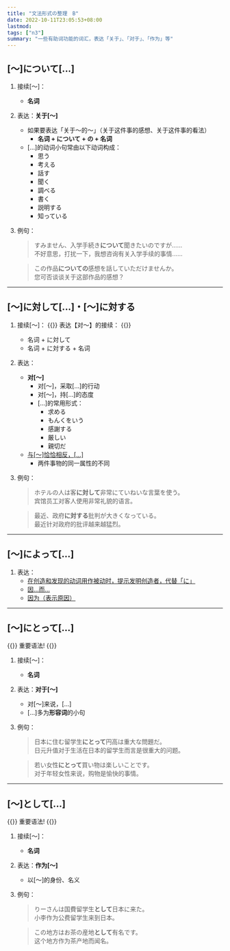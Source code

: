 ```yaml
---
title: "文法形式の整理　B"
date: 2022-10-11T23:05:53+08:00
lastmod: 
tags: ["n3"]
summary: "一些有助词功能的词汇，表达「关于」、「对于」、「作为」等"
---
```


## [〜]について[...]
1. 接续[〜]：
    - **名词**
2. 表达：**关于[〜]**
    - 如果要表达「关于～的～」（关于这件事的感想、关于这件事的看法）
        - **名词 + について + の + 名词**
    - [...]的动词小句常由以下动词构成：
        - 思う
        - 考える
        - 話す
        - 聞く
        - 調べる
        - 書く
        - 説明する
        - 知っている

3. 例句：
    > すみません、入学手続き**について**聞きたいのですが......  
    不好意思，打扰一下，我想咨询有关入学手续的事情......

    > この作品**についての**感想を話していただけませんか。  
    您可否谈谈关于这部作品的感想？

---
## [〜]に対して[...]・[〜]に対する
1. 接续[〜]：
{{<alert>}}
表达【对〜】的接续：
{{</alert>}}

    - 名词 + に対して
    - 名词 + に対する + 名词

2. 表达：
    - **对[〜]**
        - 对[〜]，采取[...]的行动
        - 对[〜]，持[...]的态度
        - [...]的常用形式：
            - 求める
            - もんくをいう
            - 感謝する
            - 厳しい
            - 親切だ
    - [与[〜]恰恰相反，[…]](/n3/4/#に対して)
        - 两件事物的同一属性的不同
3. 例句：
    > ホテルの人は客**に対して**非常にていねいな言葉を使う。  
    宾馆员工对客人使用非常礼貌的语言。

    > 最近、政府**に対する**批判が大きくなっている。  
    最近针对政府的批评越来越猛烈。

---
## [〜]によって[...]
1. 表达：
    - [在创造和发现的动词用作被动时，提示发明创造者，代替「に」](/minnano/42/#によって)
    - [因...而...](/n3/2/#によってによっては)
    - [因为（表示原因）](/n3/5/#によってによる)

---
## [〜]にとって[...]

{{<badge>}}
重要语法!
{{</badge>}}

1. 接续[〜]：
    - **名词**
2. 表达：**对于[〜]**
    - 对[〜]来说，[...]
    - [...]多为**形容词**的小句
3. 例句：
    > 日本に住む留学生**にとって**円高は重大な問題だ。  
    日元升值对于生活在日本的留学生而言是很重大的问题。

    > 若い女性**にとって**買い物は楽しいことです。  
    对于年轻女性来说，购物是愉快的事情。

---
## [〜]として[...]

{{<badge>}}
重要语法!
{{</badge>}}

1. 接续[〜]：
    - **名词**
2. 表达：**作为[〜]**
    - 以[〜]的身份、名义
3. 例句：
    > りーさんは国費留学生**として**日本に来た。  
    小李作为公费留学生来到日本。

    > この地方はお茶の産地**として**有名です。  
    这个地方作为茶产地而闻名。

